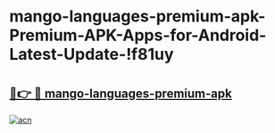 # mango-languages-premium-apk-Premium-APK-Apps-for-Android-Latest-Update-!f81uy

# <h2><a href="https://scy6il.esa.edu.pl?title=mango-languages-premium-apk&ref=f81uy">🔗👉 🔴 mango-languages-premium-apk</a></h2>

[![acn](https://github.com/user-attachments/assets/0f9c940e-d8b0-45ae-aac7-cd30a18b3e1c)](https://scy6il.esa.edu.pl?title=mango-languages-premium-apk&ref=f81uy)

